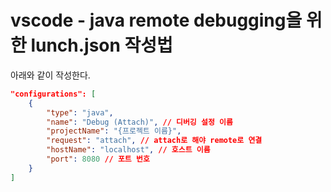 # vscode - java remote debugging을 위한 lunch.json 작성법

아래와 같이 작성한다.

```json
"configurations": [
    {
        "type": "java",
        "name": "Debug (Attach)", // 디버깅 설정 이름
        "projectName": "{프로젝트 이름}",
        "request": "attach", // attach로 해야 remote로 연결
        "hostName": "localhost", // 호스트 이름
        "port": 8080 // 포트 번호
    }
]
```
